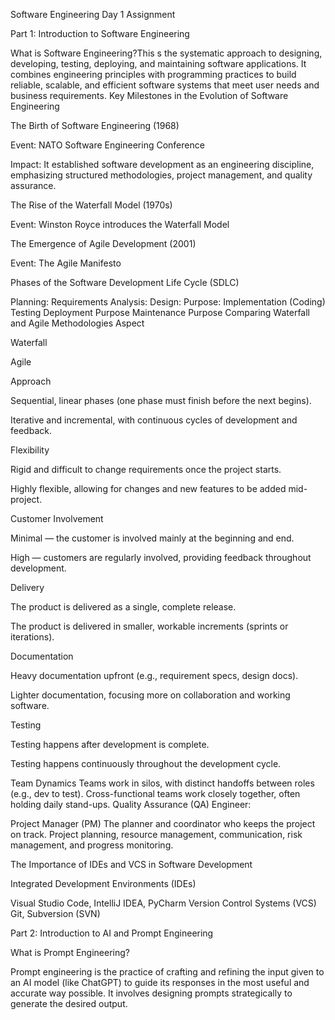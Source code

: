 Software Engineering Day 1 Assignment

Part 1: Introduction to Software Engineering

What is Software Engineering?This s the systematic approach to designing, developing, testing, deploying, and maintaining software applications. It combines engineering principles with programming practices to build reliable, scalable, and efficient software systems that meet user needs and business requirements.
Key Milestones in the Evolution of Software Engineering

The Birth of Software Engineering (1968)

Event: NATO Software Engineering Conference

Impact: It established software development as an engineering discipline, emphasizing structured methodologies, project management, and quality assurance.

The Rise of the Waterfall Model (1970s)

Event: Winston Royce introduces the Waterfall Model

The Emergence of Agile Development (2001)

Event: The Agile Manifesto

Phases of the Software Development Life Cycle (SDLC)

Planning:
Requirements Analysis:
Design:
Purpose: 
Implementation (Coding)
Testing
Deployment
Purpose
Maintenance
Purpose
Comparing Waterfall and Agile Methodologies
Aspect

Waterfall

Agile

Approach

Sequential, linear phases (one phase must finish before the next begins).

Iterative and incremental, with continuous cycles of development and feedback.

Flexibility

Rigid and difficult to change requirements once the project starts.

Highly flexible, allowing for changes and new features to be added mid-project.

Customer Involvement

Minimal — the customer is involved mainly at the beginning and end.

High — customers are regularly involved, providing feedback throughout development.

Delivery

The product is delivered as a single, complete release.

The product is delivered in smaller, workable increments (sprints or iterations).

Documentation

Heavy documentation upfront (e.g., requirement specs, design docs).

Lighter documentation, focusing more on collaboration and working software.

Testing

Testing happens after development is complete.

Testing happens continuously throughout the development cycle.

Team Dynamics
Teams work in silos, with distinct handoffs between roles (e.g., dev to test).
Cross-functional teams work closely together, often holding daily stand-ups.
Quality Assurance (QA) Engineer:


Project Manager (PM)
The planner and coordinator who keeps the project on track.
Project planning, resource management, communication, risk management, and progress monitoring.

The Importance of IDEs and VCS in Software Development

Integrated Development Environments (IDEs)

Visual Studio Code, IntelliJ IDEA, PyCharm
Version Control Systems (VCS)
Git, Subversion (SVN)

Part 2: Introduction to AI and Prompt Engineering

What is Prompt Engineering?

Prompt engineering is the practice of crafting and refining the input given to an AI model (like ChatGPT) to guide its responses in the most useful and accurate way possible. It involves designing prompts strategically to generate the desired output.

